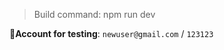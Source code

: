 <!-- @format -->

> Build command: npm run dev

**🔐Account for testing**: `newuser@gmail.com` / `123123`
